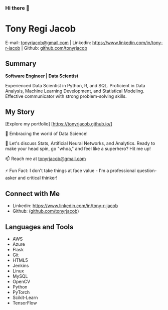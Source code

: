 ### Hi there 👋

# Tony Regi Jacob
E-mail: tonyrjacob@gmail.com |
Linkedin: https://www.linkedin.com/in/tony-r-jacob | Github: [github.com/tonyrjacob](https://github.com/tonyrjacob)
                                  
## Summary

**Software Engineer | Data Scientist**

Experienced Data Scientist in Python, R, and SQL. Proficient in Data Analysis, Machine Learning Development, and Statistical Modeling. Effective communicator with strong problem-solving skills.

## My Story

[Explore my portfolio] [https://tonyrjacob.github.io/]

🌱 Embracing the world of Data Science!

💬 Let's discuss Stats, Artificial Neural Networks, and Analytics. Ready to make your head spin, go "whoa," and feel like a superhero? Hit me up!

📫 Reach me at tonyrjacob@gmail.com

⚡ Fun Fact: I don't take things at face value - I'm a professional question-asker and critical thinker!

## Connect with Me

- Linkedin: https://www.linkedin.com/in/tony-r-jacob
- Github: ([github.com/tonyrjacob](https://github.com/tonyrjacob))

## Languages and Tools

- AWS
- Azure
- Flask
- Git
- HTML5
- Jenkins
- Linux
- MySQL
- OpenCV
- Python
- PyTorch
- Scikit-Learn
- TensorFlow

